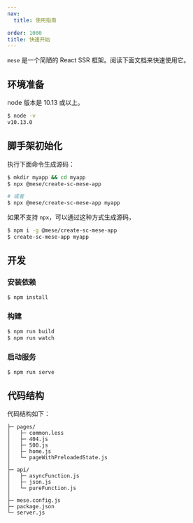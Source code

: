 ```yaml
---
nav:
  title: 使用指南

order: 1000
title: 快速开始
---
```


`mese` 是一个简陋的 React SSR 框架。阅读下面文档来快速使用它。

## 环境准备

node 版本是 10.13 或以上。

```bash
$ node -v
v10.13.0
```

## 脚手架初始化

执行下面命令生成源码：

```bash
$ mkdir myapp && cd myapp
$ npx @mese/create-sc-mese-app

# 或者
$ npx @mese/create-sc-mese-app myapp
```

如果不支持 `npx`，可以通过这种方式生成源码，

```bash
$ npm i -g @mese/create-sc-mese-app
$ create-sc-mese-app myapp
```

## 开发

### 安装依赖

```bash
$ npm install
```

### 构建

```bash
$ npm run build
$ npm run watch
```

### 启动服务

```bash
$ npm run serve
```

## 代码结构

代码结构如下：

```
├─ pages/
│   ├─ common.less
│   ├─ 404.js
│   ├─ 500.js
│   ├─ home.js
│   └─ pageWithPreloadedState.js
│
├─ api/
│   ├─ asyncFunction.js
│   ├─ json.js
│   └─ pureFunction.js
│
├─ mese.config.js
├─ package.json
└─ server.js
```
